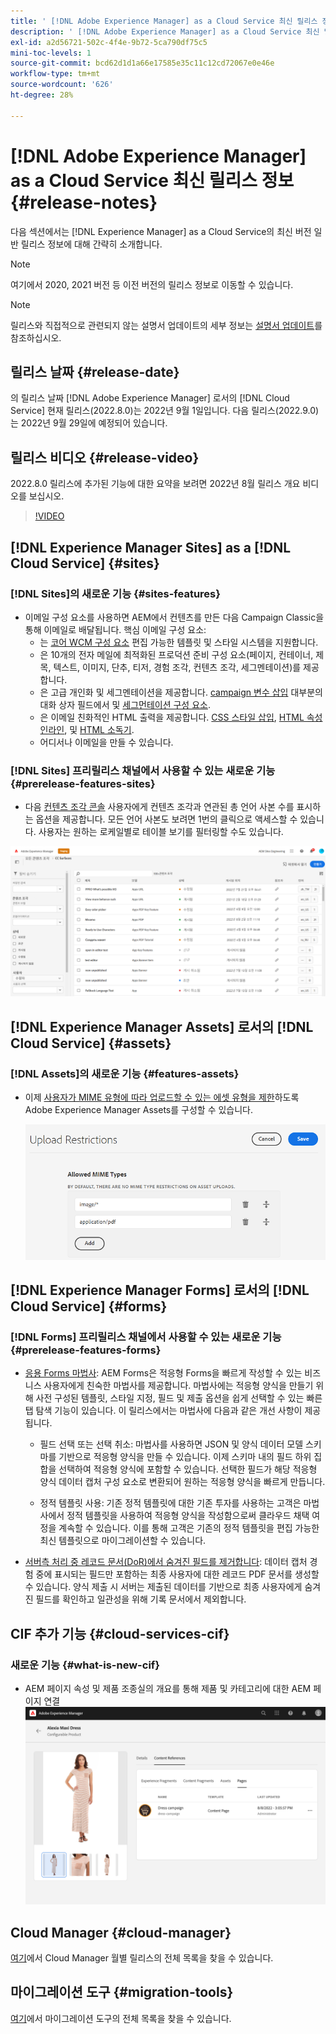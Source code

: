 ```yaml
---
title: ' [!DNL Adobe Experience Manager] as a Cloud Service 최신 릴리스 정보'
description: ' [!DNL Adobe Experience Manager] as a Cloud Service 최신 릴리스 정보'
exl-id: a2d56721-502c-4f4e-9b72-5ca790df75c5
mini-toc-levels: 1
source-git-commit: bcd62d1d1a66e17585e35c11c12cd72067e0e46e
workflow-type: tm+mt
source-wordcount: '626'
ht-degree: 28%

---
```



# [!DNL Adobe Experience Manager] as a Cloud Service 최신 릴리스 정보 {#release-notes}

다음 섹션에서는 [!DNL Experience Manager] as a Cloud Service의 최신 버전 일반 릴리스 정보에 대해 간략히 소개합니다.

>[!NOTE]
>
>여기에서 2020, 2021 버전 등 이전 버전의 릴리스 정보로 이동할 수 있습니다.

>[!NOTE]
>
>릴리스와 직접적으로 관련되지 않는 설명서 업데이트의 세부 정보는 [설명서 업데이트](https://experienceleague.adobe.com/docs/experience-manager-release-information/aem-release-updates/doc-updates/documentation-updates.html)를 참조하십시오.

## 릴리스 날짜 {#release-date}

의 릴리스 날짜 [!DNL Adobe Experience Manager] 로서의 [!DNL Cloud Service] 현재 릴리스(2022.8.0)는 2022년 9월 1일입니다.
다음 릴리스(2022.9.0)는 2022년 9월 29일에 예정되어 있습니다.

## 릴리스 비디오 {#release-video}

2022.8.0 릴리스에 추가된 기능에 대한 요약을 보려면 2022년 8월 릴리스 개요 비디오를 보십시오.

>[!VIDEO](https://video.tv.adobe.com/v/346608/?quality=12)

## [!DNL Experience Manager Sites] as a [!DNL Cloud Service] {#sites}

### [!DNL Sites]의 새로운 기능 {#sites-features}

* 이메일 구성 요소를 사용하면 AEM에서 컨텐츠를 만든 다음 Campaign Classic을 통해 이메일로 배달됩니다. 핵심 이메일 구성 요소:
   * 는 [코어 WCM 구성 요소](https://github.com/adobe/aem-core-wcm-components) 편집 가능한 템플릿 및 스타일 시스템을 지원합니다.
   * 은 10개의 전자 메일에 최적화된 프로덕션 준비 구성 요소(페이지, 컨테이너, 제목, 텍스트, 이미지, 단추, 티저, 경험 조각, 컨텐츠 조각, 세그멘테이션)를 제공합니다.
   * 은 고급 개인화 및 세그멘테이션을 제공합니다. [campaign 변수 삽입](https://github.com/adobe/aem-core-email-components/wiki/RTE-Personalization) 대부분의 대화 상자 필드에서 및 [세그먼테이션 구성 요소](https://github.com/adobe/aem-core-email-components/wiki/Segmentation-component-(Technical-Documentation)).
   * 은 이메일 친화적인 HTML 출력을 제공합니다. [CSS 스타일 삽입](https://github.com/adobe/aem-core-email-components/wiki/HTML-Inliner:-Technical-documentation), [HTML 속성 인라인](https://github.com/adobe/aem-core-email-components/wiki/HTML-Inliner:-Technical-documentation), 및 [HTML 소독기](https://github.com/adobe/aem-core-email-components/wiki/HTML-sanitizing:-Technical-documentation).
   * 어디서나 이메일을 만들 수 있습니다.

### [!DNL Sites] 프리릴리스 채널에서 사용할 수 있는 새로운 기능 {#prerelease-features-sites}

* 다음 [컨텐츠 조각 콘솔](/help/sites-cloud/administering/content-fragments/content-fragments-console.md) 사용자에게 컨텐츠 조각과 연관된 총 언어 사본 수를 표시하는 옵션을 제공합니다. 모든 언어 사본도 보려면 1번의 클릭으로 액세스할 수 있습니다. 사용자는 원하는 로케일별로 테이블 보기를 필터링할 수도 있습니다.

![컨텐츠 조각 언어](/help/release-notes/assets/cfconsole-languages.png)

## [!DNL Experience Manager Assets] 로서의 [!DNL Cloud Service] {#assets}

### [!DNL Assets]의 새로운 기능 {#features-assets}

* 이제 [사용자가 MIME 유형에 따라 업로드할 수 있는 에셋 유형을 제한](/help/assets/configure-asset-upload-restrictions.md)하도록 Adobe Experience Manager Assets를 구성할 수 있습니다.

   ![에셋 업로드 제한 사항](/help/assets/assets/asset-upload-restrictions.png)

## [!DNL Experience Manager Forms] 로서의 [!DNL Cloud Service] {#forms}

### [!DNL Forms] 프리릴리스 채널에서 사용할 수 있는 새로운 기능 {#prerelease-features-forms}

* [응용 Forms 마법사](/help/forms/creating-adaptive-form.md): AEM Forms은 적응형 Forms을 빠르게 작성할 수 있는 비즈니스 사용자에게 친숙한 마법사를 제공합니다. 마법사에는 적응형 양식을 만들기 위해 사전 구성된 템플릿, 스타일 지정, 필드 및 제출 옵션을 쉽게 선택할 수 있는 빠른 탭 탐색 기능이 있습니다. 이 릴리스에서는 마법사에 다음과 같은 개선 사항이 제공됩니다.

   * 필드 선택 또는 선택 취소: 마법사를 사용하면 JSON 및 양식 데이터 모델 스키마를 기반으로 적응형 양식을 만들 수 있습니다. 이제 스키마 내의 필드 하위 집합을 선택하여 적응형 양식에 포함할 수 있습니다. 선택한 필드가 해당 적응형 양식 데이터 캡처 구성 요소로 변환되어 원하는 적응형 양식을 빠르게 만듭니다.

   * 정적 템플릿 사용: 기존 정적 템플릿에 대한 기존 투자를 사용하는 고객은 마법사에서 정적 템플릿을 사용하여 적응형 양식을 작성함으로써 클라우드 채택 여정을 계속할 수 있습니다. 이를 통해 고객은 기존의 정적 템플릿을 편집 가능한 최신 템플릿으로 마이그레이션할 수 있습니다.

* [서버측 처리 중 레코드 문서(DoR)에서 숨겨진 필드를 제거합니다](/help/forms/generate-document-of-record-for-non-xfa-based-adaptive-forms.md): 데이터 캡처 경험 중에 표시되는 필드만 포함하는 최종 사용자에 대한 레코드 PDF 문서를 생성할 수 있습니다. 양식 제출 시 서버는 제출된 데이터를 기반으로 최종 사용자에게 숨겨진 필드를 확인하고 일관성을 위해 기록 문서에서 제외합니다.

## CIF 추가 기능 {#cloud-services-cif}

### 새로운 기능 {#what-is-new-cif}

* AEM 페이지 속성 및 제품 조종실의 개요를 통해 제품 및 카테고리에 대한 AEM 페이지 연결
   ![제품 조종실 페이지 협회](/help/assets/CIF/product_cockpit_page_association.png)

## Cloud Manager {#cloud-manager}

[여기](/help/implementing/cloud-manager/release-notes-cloud-manager/release-notes-cm-current.md)에서 Cloud Manager 월별 릴리스의 전체 목록을 찾을 수 있습니다.

## 마이그레이션 도구 {#migration-tools}

[여기](/help/journey-migration/release-notes/release-notes-migration-tools-current.md)에서 마이그레이션 도구의 전체 목록을 찾을 수 있습니다.
